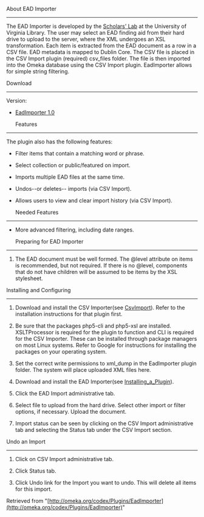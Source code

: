 

  About EAD Importer 

----------

The EAD Importer is developed by the [Scholars' Lab][1] at the University of Virginia Library.  The user may select an EAD finding aid from their hard drive to upload to the server, where the XML undergoes an XSL transformation.  Each item is extracted from the EAD document as a row in a CSV file.  EAD metadata is mapped to Dublin Core.  The CSV file is placed in the CSV Import plugin (required) csv_files folder.  The file is then imported into the Omeka database using the CSV Import plugin.  EadImporter allows for simple string filtering.

  Download 

----------

Version:

* [EadImporter 1.0][2]

  Features 

----------

The plugin also has the following features:

* Filter items that contain a matching word or phrase.
* Select collection or public/featured on import.
* Imports multiple EAD files at the same time.
* Undos--or deletes-- imports (via CSV Import). 
* Allows users to view and clear import history (via CSV Import).

  Needed Features 

----------

* More advanced filtering, including date ranges.

  Preparing for EAD Importer 

----------

1.  The EAD document must be well formed.  The @level attribute on items is recommended, but not required.  If there is no @level, components that do not have children will be assumed to be items by the XSL stylesheet.

  Installing and Configuring 

----------

1.  Download and install the CSV Importer(see [CsvImport][3]).  Refer to the installation instructions for that plugin first.

2.  Be sure that the packages php5-cli and php5-xsl are installed.  XSLTProcessor is required for the plugin to function and CLI is required for the CSV Importer.  These can be installed through package managers on most Linux systems.  Refer to Google for instructions for installing the packages on your operating system.

3.  Set the correct write permissions to xml_dump in the EadImporter plugin folder.  The system will place uploaded XML files here.

4.  Download and install the EAD Importer(see [Installing_a_Plugin][4]).

5.  Click the EAD Import administrative tab.

6.  Select file to upload from the hard drive. Select other import or filter options, if necessary. Upload the document.

7.  Import status can be seen by clicking on the CSV Import administrative tab and selecting the Status tab under the CSV Import section.

  Undo an Import 

----------

1.  Click on CSV Import administrative tab.

2.  Click Status tab.

3.  Click Undo link for the Import you want to undo. This will delete all items for this import.

<!-- 
NewPP limit report
Preprocessor node count: 8/1000000
Post-expand include size: 0/2097152 bytes
Template argument size: 0/2097152 bytes
Expensive parser function count: 0/100
-->

Retrieved from "[http://omeka.org/codex/Plugins/EadImporter](http://omeka.org/codex/Plugins/EadImporter)"

[1]: http://scholarslab.org/ "http://scholarslab.org/"
[2]: http://www.scholarslab.org/wp-content/uploads/2010/07/EadImporter-1.0.zip "http://www.scholarslab.org/wp-content/uploads/2010/07/EadImporter-1.0.zip"
[3]: http://omeka.org/codex/Plugins/CsvImport "http://omeka.org/codex/Plugins/CsvImport"
[4]: /codex/Installing_a_Plugin "Installing a Plugin"
